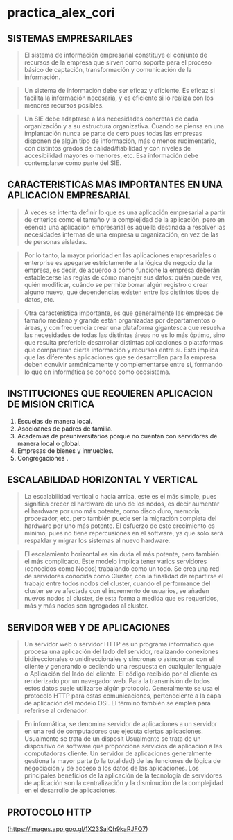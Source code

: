 # practica_alex_cori

## SISTEMAS  EMPRESARILAES

>El sistema de información empresarial constituye el conjunto de recursos de la empresa que sirven como soporte para el proceso básico de captación, transformación y comunicación de la información.

> Un sistema de información debe ser eficaz y eficiente. Es eficaz si facilita la información necesaria, y es eficiente si lo realiza con los menores recursos posibles.

>Un SIE debe adaptarse a las necesidades concretas de cada organización y a su estructura organizativa. Cuando se piensa en una implantación nunca se parte de cero pues todas las empresas disponen de algún tipo de información, más o menos rudimentario, con distintos grados de calidad/fiabilidad y con niveles de accesibilidad mayores o menores, etc. Esa información debe contemplarse como parte del SIE.

## CARACTERISTICAS MAS IMPORTANTES EN UNA APLICACION EMPRESARIAL

>A veces se intenta definir lo que es una aplicación empresarial a partir de criterios como el tamaño y la complejidad de la aplicación, pero en esencia una aplicación empresarial es aquella destinada a resolver las necesidades internas de una empresa u organización, en vez de las de personas aisladas.

>Por lo tanto, la mayor prioridad en las aplicaciones empresariales o enterprise es apegarse estrictamente a la lógica de negocio de la empresa, es decir, de acuerdo a cómo funcione la empresa deberán establecerse las reglas de cómo manejar sus datos: quién puede ver, quién modificar, cuándo se permite borrar algún registro o crear alguno nuevo, qué dependencias existen entre los distintos tipos de datos, etc.

>Otra característica importante, es que generalmente las empresas de tamaño mediano y grande están organizadas por departamentos o áreas, y con frecuencia crear una plataforma gigantesca que resuelva las necesidades de todas las distintas áreas no es lo más óptimo, sino que resulta preferible desarrollar distintas aplicaciones o plataformas que compartirán cierta información y recursos entre sí. Esto implica que las diferentes aplicaciones que se desarrollen para la empresa deben convivir armónicamente y complementarse entre sí, formando lo que en informática se conoce como ecosistema.

## INSTITUCIONES QUE REQUIEREN  APLICACION DE MISION CRITICA

1. Escuelas de manera local.
2. Asocioanes de padres de familia.
3. Academias de preuniversitarios porque no cuentan con servidores de manera local o global.
4. Empresas de bienes y inmuebles.
5. Congregaciones .

## ESCALABILIDAD HORIZONTAL Y VERTICAL

>La escalabilidad vertical o hacia arriba, este es el más simple, pues significa crecer el hardware de uno de los nodos, es decir aumentar el hardware por uno más potente, como disco duro, memoria, procesador, etc. pero también puede ser la migración completa del hardware por uno más potente. El esfuerzo de este crecimiento es mínimo, pues no tiene repercusiones en el software, ya que solo será respaldar y migrar los sistemas al nuevo hardware.

>El escalamiento horizontal es sin duda el más potente, pero también el más complicado. Este modelo implica tener varios servidores (conocidos como Nodos) trabajando como un todo. Se crea una red de servidores conocida como Cluster, con la finalidad de repartirse el trabajo entre todos nodos del cluster, cuando el performance del cluster se ve afectada con el incremento de usuarios, se añaden nuevos nodos al cluster, de esta forma a medida que es requeridos, más y más nodos son agregados al cluster.

## SERVIDOR WEB Y DE APLICACIONES

>Un servidor web o servidor HTTP es un programa informático que procesa una aplicación del lado del servidor, realizando conexiones bidireccionales o unidireccionales y síncronas o asíncronas con el cliente y generando o cediendo una respuesta en cualquier lenguaje o Aplicación del lado del cliente. El código recibido por el cliente es renderizado por un navegador web. Para la transmisión de todos estos datos suele utilizarse algún protocolo. Generalmente se usa el protocolo HTTP para estas comunicaciones, perteneciente a la capa de aplicación del modelo OSI. El término también se emplea para referirse al ordenador.

>En informática, se denomina servidor de aplicaciones a un servidor en una red de computadores que ejecuta ciertas aplicaciones.
Usualmente se trata de un disposit
>Usualmente se trata de un dispositivo de software que proporciona servicios de aplicación a las computadoras cliente. Un servidor de aplicaciones generalmente gestiona la mayor parte (o la totalidad) de las funciones de lógica de negociación y de acceso a los datos de las aplicaciones. Los principales beneficios de la aplicación de la tecnología de servidores de aplicación son la centralización y la disminución de la complejidad en el desarrollo de aplicaciones.

## PROTOCOLO HTTP

(https://images.app.goo.gl/1X23SaiQh9kaRJFQ7)

